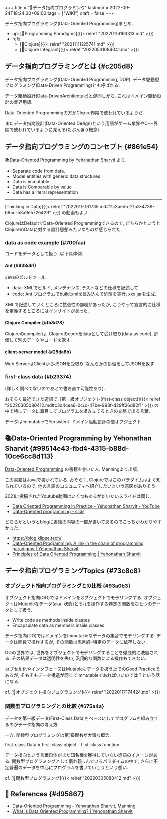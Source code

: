 +++
title = "📝データ指向プログラミング"
lastmod = 2022-09-24T18:24:30+09:00
tags = ["WIKI"]
draft = false
+++

データ指向プログラミング(Data-Oriented Programming)まとめ.

-   up: [📁Programming Paradigms]({{< relref "20220116193313.md" >}})
-   refs.
    -   [🔖Clojure]({{< relref "20211111225741.md" >}})
    -   [📝Clojure Integrant]({{< relref "20220531084041.md" >}})


## データ指向プログラミングとは {#c205d8}

データ指向プログラミング(Data-Oriented Programming, DOP). データ駆動型プログラミング(Data-Driven Programming)とも呼ばれる.

データ駆動設計(Data-DrivenArchitecture)と混同しがち. これはドメイン駆動設計の業界用語.

Data-Oriented Programmingの方がClojure界隈で使われているようだ.

またデータ指向設計(Data-Oriented Design)という用語がゲーム業界やC++界隈で使われているように見える(たぶん違う概念).


## データ指向プログラミングのコンセプト {#861e54}

[📚Data-Oriented Programming by Yehonathan Sharvit](#99514e43-fbd4-4315-b88d-10ce6cc8d113) より.

-   Separate code from data.
-   Model entities with generic data structures
-   Data is immutable
-   Data is Comparable by value
-   Data has a literal representation

---

[Thinking in Data]({{< relref "20220116161735.md#11c3aedb-21b3-4739-b95c-53a9e572e429" >}}) の動画もよい.

ClojureはDefaultでData-Oriented Programmingできるので, どちらかというとClojureのDataに対する設計思想みたいなものが感じられた.


### data as code example {#700faa}

コードをデータとして扱う. 以下具体例.


#### Ant {#938db1}

Javaのビルドツール.

-   data: XMLでビルド, メンテナンス, テストなどの仕様を記述して
-   code: Ant プログラムでbuild.xmlを読み込んで処理を実行, xxx.jarを生成.

XMLで記述していくところに拡張性の無理があったが, こうやって宣言的に仕様を定義するところにはインサイトがあった.


#### Clojure Compiler {#fb8d78}

Clojureのcompilerは, Clojureのcodeをdataとして受け取り(data as code), 評価して別のデータやコードを返す.


#### client-server model {#25da8b}

Web ServerはClientからJSONを受取り, なんらかの処理をしてJSONを返す.


### first-class data {#b23374}

(詳しく調べてないのであとで書き直す可能性あり).

おそらく最近できた造語で, [第一級オブジェクト(first-class object)]({{< relref "20220305080412.md#c3d4cea6-0ccc-47be-993f-d29ff26d82f1" >}}) の中で特にデータに着目してプログラムを組み立てるときの文脈で出る言葉.

データはImmutableでPersistent. ドメイン駆動設計の値オブジェクト.


## 📚Data-Oriented Programming by Yehonathan Sharvit {#99514e43-fbd4-4315-b88d-10ce6cc8d113}

[Data-Oriented Programming](https://www.manning.com/books/data-oriented-programming?utm_source=viebel&utm_medium=affiliate&utm_campaign=book_sharvit2_data_1_29_21&a_aid=viebel&a_bid=d5b546b7) の書籍を書いた人. Manningより出版.

この書籍はJavaで書かれている. おそらく, Clojureではこのパラダイムはよく知られているので, 他の言語のコミュニティへ紹介したいという意図がありそう.

2021に投稿されたYoutube動画はいくつもあるがだいたいスライドは同じ.

-   [Data Oriented Programming in Practice - Yehonathan Sharvit - YouTube](https://www.youtube.com/watch?v=wp93e0-xPvI)
-   [Data-Oriented programming - slide](https://slides.klipse.tech/reveal/site/data-oriented-programming-london.html#/data_oriented_programming)

どちらかというとblogに書籍の内容の一部が書いてあるのでこっちがわかりやすかった.

-   <https://blog.klipse.tech/>
-   [Data-Oriented Programming: A link in the chain of programming paradigms |
    Yehonathan Sharvit](https://blog.klipse.tech/databook/2021/12/10/dop-link.html)
-   [Principles of Data Oriented Programming | Yehonathan Sharvit](https://blog.klipse.tech/databook/2020/09/29/do-principles.html)


## データ指向プログラミングTopics {#73c8c8}


### オブジェクト指向プログラミングとの比較 {#93a0b3}

オブジェクト指向(OO)ではドメインをオブジェクトでモデリングする. オブジェクトはMutableなデータ(aka. 状態)とそれを操作する特定の関数をひとつのデータとして扱う.

-   Write code as methods inside classes
-   Encapsulate data as members inside classes

データ指向(DO)ではドメインをImmutableなデータの集合でモデリングする. データは関数で操作するが, その関数は汎用的=特定のデータに依存しない.

OOの世界では, 世界をオブジェクトでモデリングすることを徹底的に洗脳される. その結果データは透明性を失い, 汎用的な関数による操作もできない.

カプセル化やインタフェースはMutableなデータを扱う上でのGood Practiceであるが, そもそもデータ構造が同じでImmutableであればいいのでは？という話になる.

cf. [📝オブジェクト指向プログラミング]({{< relref "20220117174424.md" >}})


### 関数型プログラミングとの比較 {#675a4a}

データを第一級データ(First-Class Data)をベースにしてプログラムを組み立てるのがデータ指向の考え方.

一方, 関数型プログラミングは第1級関数が大事な概念.

first-class Data = first-class object - first-class function

データ指向という言葉自体がまだ知名権を獲得していない造語のイメージがある. 関数型プログラミングとして慣れ親しんでいるパラダイムの中で, さらに不定普遍のデータを中心にプログラムを書いていこうという想い.

cf. [📝関数型プログラミング]({{< relref "20220305080412.md" >}})


## <span class="org-todo todo _">🔗</span> References {#d95867}

-   [Data-Oriented Programming - Yehonathan Sharvit, Manning](https://www.manning.com/books/data-oriented-programming?a_aid=viebel&a_bid=d5b546b7)
-   [What is Data Oriented Programming? | Yehonathan Sharvit](https://blog.klipse.tech/databook/2020/09/25/data-book-chap0.html)
